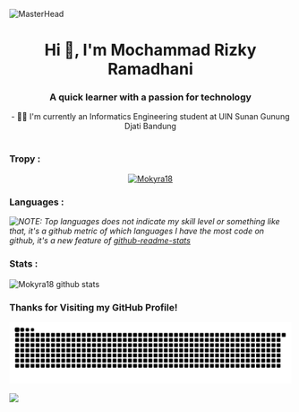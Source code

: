 ![MasterHead](https://camo.githubusercontent.com/5dc6ee33381917e41fc9c4951799268998f11a9b864399bf79a0842e4f9b194d/68747470733a2f2f692e696d6775722e636f6d2f315a76566b44632e676966)

<h1 align="center">Hi 👋, I'm Mochammad Rizky Ramadhani</h1>

<div align="center">
  <h3 align="center">A quick learner with a passion for technology</h3>
  - 👨‍🎓 I'm currently an Informatics Engineering student at UIN Sunan Gunung Djati Bandung 
</div><br>

### Tropy :
<p align="center"> <a href="https://github.com/ryo-ma/github-profile-trophy"><img src="https://github-profile-trophy.vercel.app/?username=Mokyra18" alt="Mokyra18" /></a> </p>

### Languages :
<img align="left" src="https://github-readme-stats.vercel.app/api/top-langs/?username=Mokyra18&layout=compact&theme=default"/>

*NOTE: Top languages does not indicate my skill level or something like that, it's a github metric of which languages I have the most code on github, it's a new feature of [github-readme-stats](https://github.com/anuraghazra/github-readme-stats)* 

### Stats :
<img align="center" src="https://github-readme-stats.vercel.app/api?username=Mokyra18&show_icons=true&include_all_commits=true&theme=default" alt="Mokyra18 github stats"/>


### Thanks for Visiting my GitHub Profile!
<p align="center">
<img src="github-contribution-grid-snake-dark.svg">
</p>

[![](https://visitcount.itsvg.in/api?id=Mokyra18&label=Profile%20Views&pretty=true)](https://visitcount.itsvg.in)
